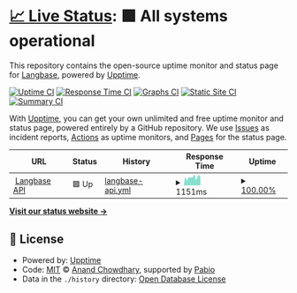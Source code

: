 # [📈 Live Status](https://LangbaseInc.github.io/langbase-status): <!--live status--> **🟩 All systems operational**

This repository contains the open-source uptime monitor and status page for [Langbase](https://langbase.com), powered by [Upptime](https://github.com/upptime/upptime).

[![Uptime CI](https://github.com/LangbaseInc/langbase-status/workflows/Uptime%20CI/badge.svg)](https://github.com/LangbaseInc/langbase-status/actions?query=workflow%3A%22Uptime+CI%22)
[![Response Time CI](https://github.com/LangbaseInc/langbase-status/workflows/Response%20Time%20CI/badge.svg)](https://github.com/LangbaseInc/langbase-status/actions?query=workflow%3A%22Response+Time+CI%22)
[![Graphs CI](https://github.com/LangbaseInc/langbase-status/workflows/Graphs%20CI/badge.svg)](https://github.com/LangbaseInc/langbase-status/actions?query=workflow%3A%22Graphs+CI%22)
[![Static Site CI](https://github.com/LangbaseInc/langbase-status/workflows/Static%20Site%20CI/badge.svg)](https://github.com/LangbaseInc/langbase-status/actions?query=workflow%3A%22Static+Site+CI%22)
[![Summary CI](https://github.com/LangbaseInc/langbase-status/workflows/Summary%20CI/badge.svg)](https://github.com/LangbaseInc/langbase-status/actions?query=workflow%3A%22Summary+CI%22)

With [Upptime](https://upptime.js.org), you can get your own unlimited and free uptime monitor and status page, powered entirely by a GitHub repository. We use [Issues](https://github.com/LangbaseInc/langbase-status/issues) as incident reports, [Actions](https://github.com/LangbaseInc/langbase-status/actions) as uptime monitors, and [Pages](https://LangbaseInc.github.io/langbase-status) for the status page.

<!--start: status pages-->
<!-- This summary is generated by Upptime (https://github.com/upptime/upptime) -->
<!-- Do not edit this manually, your changes will be overwritten -->
<!-- prettier-ignore -->
| URL | Status | History | Response Time | Uptime |
| --- | ------ | ------- | ------------- | ------ |
| <img alt="" src="https://icons.duckduckgo.com/ip3/api.langbase.com.ico" height="13"> [Langbase API](https://api.langbase.com) | 🟩 Up | [langbase-api.yml](https://github.com/LangbaseInc/langbase-status/commits/HEAD/history/langbase-api.yml) | <details><summary><img alt="Response time graph" src="./graphs/langbase-api/response-time-week.png" height="20"> 1151ms</summary><br><a href="https://LangbaseInc.github.io/langbase-status/history/langbase-api"><img alt="Response time 1151" src="https://img.shields.io/endpoint?url=https%3A%2F%2Fraw.githubusercontent.com%2FLangbaseInc%2Flangbase-status%2FHEAD%2Fapi%2Flangbase-api%2Fresponse-time.json"></a><br><a href="https://LangbaseInc.github.io/langbase-status/history/langbase-api"><img alt="24-hour response time 1151" src="https://img.shields.io/endpoint?url=https%3A%2F%2Fraw.githubusercontent.com%2FLangbaseInc%2Flangbase-status%2FHEAD%2Fapi%2Flangbase-api%2Fresponse-time-day.json"></a><br><a href="https://LangbaseInc.github.io/langbase-status/history/langbase-api"><img alt="7-day response time 1151" src="https://img.shields.io/endpoint?url=https%3A%2F%2Fraw.githubusercontent.com%2FLangbaseInc%2Flangbase-status%2FHEAD%2Fapi%2Flangbase-api%2Fresponse-time-week.json"></a><br><a href="https://LangbaseInc.github.io/langbase-status/history/langbase-api"><img alt="30-day response time 1151" src="https://img.shields.io/endpoint?url=https%3A%2F%2Fraw.githubusercontent.com%2FLangbaseInc%2Flangbase-status%2FHEAD%2Fapi%2Flangbase-api%2Fresponse-time-month.json"></a><br><a href="https://LangbaseInc.github.io/langbase-status/history/langbase-api"><img alt="1-year response time 1151" src="https://img.shields.io/endpoint?url=https%3A%2F%2Fraw.githubusercontent.com%2FLangbaseInc%2Flangbase-status%2FHEAD%2Fapi%2Flangbase-api%2Fresponse-time-year.json"></a></details> | <details><summary><a href="https://LangbaseInc.github.io/langbase-status/history/langbase-api">100.00%</a></summary><a href="https://LangbaseInc.github.io/langbase-status/history/langbase-api"><img alt="All-time uptime 100.00%" src="https://img.shields.io/endpoint?url=https%3A%2F%2Fraw.githubusercontent.com%2FLangbaseInc%2Flangbase-status%2FHEAD%2Fapi%2Flangbase-api%2Fuptime.json"></a><br><a href="https://LangbaseInc.github.io/langbase-status/history/langbase-api"><img alt="24-hour uptime 100.00%" src="https://img.shields.io/endpoint?url=https%3A%2F%2Fraw.githubusercontent.com%2FLangbaseInc%2Flangbase-status%2FHEAD%2Fapi%2Flangbase-api%2Fuptime-day.json"></a><br><a href="https://LangbaseInc.github.io/langbase-status/history/langbase-api"><img alt="7-day uptime 100.00%" src="https://img.shields.io/endpoint?url=https%3A%2F%2Fraw.githubusercontent.com%2FLangbaseInc%2Flangbase-status%2FHEAD%2Fapi%2Flangbase-api%2Fuptime-week.json"></a><br><a href="https://LangbaseInc.github.io/langbase-status/history/langbase-api"><img alt="30-day uptime 100.00%" src="https://img.shields.io/endpoint?url=https%3A%2F%2Fraw.githubusercontent.com%2FLangbaseInc%2Flangbase-status%2FHEAD%2Fapi%2Flangbase-api%2Fuptime-month.json"></a><br><a href="https://LangbaseInc.github.io/langbase-status/history/langbase-api"><img alt="1-year uptime 100.00%" src="https://img.shields.io/endpoint?url=https%3A%2F%2Fraw.githubusercontent.com%2FLangbaseInc%2Flangbase-status%2FHEAD%2Fapi%2Flangbase-api%2Fuptime-year.json"></a></details>

<!--end: status pages-->

[**Visit our status website →**](https://LangbaseInc.github.io/langbase-status)

## 📄 License

- Powered by: [Upptime](https://github.com/upptime/upptime)
- Code: [MIT](./LICENSE) © [Anand Chowdhary](https://anandchowdhary.com), supported by [Pabio](https://pabio.com)
- Data in the `./history` directory: [Open Database License](https://opendatacommons.org/licenses/odbl/1-0/)
